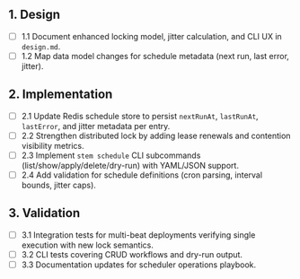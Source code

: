 ## 1. Design
- [ ] 1.1 Document enhanced locking model, jitter calculation, and CLI UX in `design.md`.
- [ ] 1.2 Map data model changes for schedule metadata (next run, last error, jitter).

## 2. Implementation
- [ ] 2.1 Update Redis schedule store to persist `nextRunAt`, `lastRunAt`, `lastError`, and jitter metadata per entry.
- [ ] 2.2 Strengthen distributed lock by adding lease renewals and contention visibility metrics.
- [ ] 2.3 Implement `stem schedule` CLI subcommands (list/show/apply/delete/dry-run) with YAML/JSON support.
- [ ] 2.4 Add validation for schedule definitions (cron parsing, interval bounds, jitter caps).

## 3. Validation
- [ ] 3.1 Integration tests for multi-beat deployments verifying single execution with new lock semantics.
- [ ] 3.2 CLI tests covering CRUD workflows and dry-run output.
- [ ] 3.3 Documentation updates for scheduler operations playbook.
